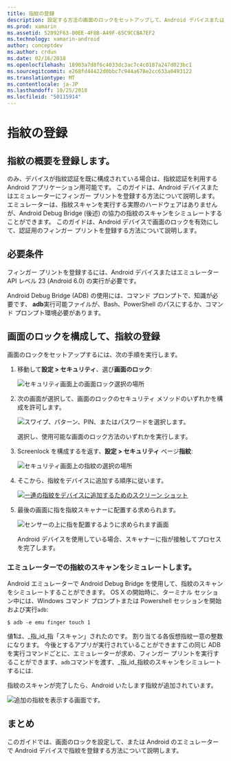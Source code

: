 ```yaml
---
title: 指紋の登録
description: 設定する方法の画面のロックをセットアップして、Android デバイスまたはエミュレーターにフィンガー プリントを登録します。
ms.prod: xamarin
ms.assetid: 52092F63-00EE-4F8B-A49F-65C9CCBA7EF2
ms.technology: xamarin-android
author: conceptdev
ms.author: crdun
ms.date: 02/16/2018
ms.openlocfilehash: 18903a7d8f6c4033dc3ac7c4c0187a247d023bc1
ms.sourcegitcommit: e268fd44422d0bbc7c944a678e2cc633a0493122
ms.translationtype: MT
ms.contentlocale: ja-JP
ms.lasthandoff: 10/25/2018
ms.locfileid: "50115914"
---
```

# <a name="enrolling-a-fingerprint"></a>指紋の登録

## <a name="enrolling-a-fingerprint-overview"></a>指紋の概要を登録します。

のみ、デバイスが指紋認証を既に構成されている場合は、指紋認証を利用する Android アプリケーション用可能です。 このガイドは、Android デバイスまたはエミュレーターにフィンガー プリントを登録する方法について説明します。 エミュレーターは、指紋スキャンを実行する実際のハードウェアはありませんが、Android Debug Bridge (後述) の協力の指紋のスキャンをシミュレートすることができます。  このガイドは、Android デバイスで画面のロックを有効にして、認証用のフィンガー プリントを登録する方法について説明します。

## <a name="requirements"></a>必要条件

フィンガー プリントを登録するには、Android デバイスまたはエミュレーター API レベル 23 (Android 6.0) の実行が必要です。

Android Debug Bridge (ADB) の使用には、コマンド プロンプトで、知識が必要です、 **adb**実行可能ファイルが、Bash、PowerShell のパスにするか、コマンド プロンプト環境必要があります。

## <a name="configuring-a-screen-lock-and-enrolling-a-fingerprint"></a>画面のロックを構成して、指紋の登録 

画面のロックをセットアップするには、次の手順を実行します。

1. 移動して**設定 > セキュリティ**、選び**画面のロック**:

    ![セキュリティ画面上の画面ロック選択の場所](enrolling-fingerprint-images/testing-01.png)

2. 次の画面が選択して、画面のロックのセキュリティ メソッドのいずれかを構成を許可します。 

    ![スワイプ、パターン、PIN、またはパスワードを選択します。](enrolling-fingerprint-images/testing-02.png)

   選択し、使用可能な画面のロック方法のいずれかを実行します。

3. Screenlock を構成するを返す、**設定 > セキュリティ** ページ**指紋**:

    ![セキュリティ画面上の指紋の選択の場所](enrolling-fingerprint-images/testing-03.png)

4. そこから、指紋をデバイスに追加する順序に従います。

    [![一連の指紋をデバイスに追加するためのスクリーン ショット](enrolling-fingerprint-images/testing-04-sml.png)](enrolling-fingerprint-images/testing-04.png#lightbox)

5. 最後の画面に指を指紋スキャナーに配置する求められます。 

    ![センサーの上に指を配置するように求められます画面](enrolling-fingerprint-images/testing-05.png)

    Android デバイスを使用している場合、スキャナーに指が接触してプロセスを完了します。 
    
    
### <a name="simulating-a-fingerprint-scan-on-the-emulator"></a>エミュレーターでの指紋のスキャンをシミュレートします。

Android エミュレーターで Android Debug Bridge を使用して、指紋のスキャンをシミュレートすることができます。 OS X の開始時に、ターミナル セッション中には、Windows コマンド プロンプトまたは Powershell セッションを開始および実行`adb`:

```shell
$ adb -e emu finger touch 1
```

値**1**は、_指\_id_指「スキャン」されたのです。 割り当てる各仮想指紋一意の整数になります。 今後とするアプリが実行されていることができますこの同じ ADB を実行コマンドごとに、エミュレーターが求め、フィンガー プリントを実行することができます、`adb`コマンドを渡す、_指\_id_指紋のスキャンをシミュレートするには.

指紋のスキャンが完了したら、Android いたします指紋が追加されています。  

![追加の指紋を表示する画面です。](enrolling-fingerprint-images/testing-06.png)

## <a name="summary"></a>まとめ 

このガイドでは、画面のロックを設定して、または Android のエミュレーターで Android デバイスで指紋を登録する方法について説明します。 

